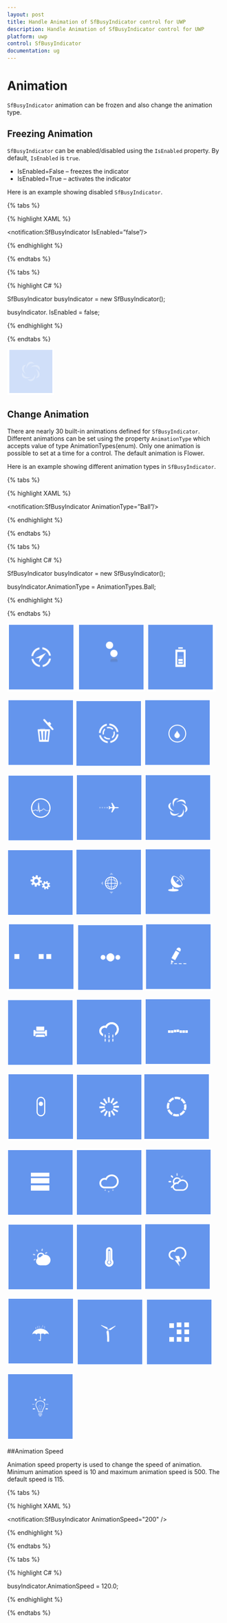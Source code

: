 ```yaml
---
layout: post
title: Handle Animation of SfBusyIndicator control for UWP
description: Handle Animation of SfBusyIndicator control for UWP
platform: uwp
control: SfBusyIndicator
documentation: ug
---
```


# Animation

`SfBusyIndicator` animation can be frozen and also change the animation type.

##  Freezing Animation

`SfBusyIndicator` can be enabled/disabled using the `IsEnabled` property. By default, `IsEnabled` is `true`.

* IsEnabled=False –  freezes the indicator 
* IsEnabled=True –  activates the indicator

Here is an example showing disabled `SfBusyIndicator`.

{% tabs %}

{% highlight XAML %}

<Grid Background=”CornFlowerBlue”/>

<notification:SfBusyIndicator IsEnabled=”false”/>

</Grid>

{% endhighlight %}

{% endtabs %}

{% tabs %}

{% highlight C# %}

SfBusyIndicator busyIndicator = new SfBusyIndicator();

busyIndicator. IsEnabled = false;

{% endhighlight %}

{% endtabs %}

![](SfBusyIndicator1/Enable.png)

## Change Animation

There are nearly 30 built-in animations defined for `SfBusyIndicator`. Different animations can be set using the property `AnimationType` which accepts value of type AnimationTypes(enum). Only one animation is possible to set at a time for a control. The default animation is Flower.

Here is an example showing different animation types in `SfBusyIndicator`.

{% tabs %}

{% highlight XAML %}

<Grid Background=”CornFlowerBlue”/>

<notification:SfBusyIndicator AnimationType=”Ball”/>

</Grid>

{% endhighlight %}

{% endtabs %}

{% tabs %}

{% highlight C# %}

SfBusyIndicator busyIndicator = new SfBusyIndicator();

busyIndicator.AnimationType = AnimationTypes.Ball;

{% endhighlight %}

{% endtabs %}

![](SfBusyIndicator1/Arrow.png)		![](SfBusyIndicator1/Ball.png)	![](SfBusyIndicator1/Battery.png)

![](SfBusyIndicator1/Delete.png)	![](SfBusyIndicator1/DoubleCircle.png)	![](SfBusyIndicator1/Drop.png)

![](SfBusyIndicator1/Ecg.png)	![](SfBusyIndicator1/Flight.png)	![](SfBusyIndicator1/Flower.png)

![](SfBusyIndicator1/Gear.png)	![](SfBusyIndicator1/Globe.png)	![](SfBusyIndicator1/Gps.png)

![](SfBusyIndicator1/Horizontal.png)	![](SfBusyIndicator1/liquid.png)	![](SfBusyIndicator1/pen.png)

![](SfBusyIndicator1/print.png)	![](SfBusyIndicator1/rainy.png)	![](SfBusyIndicator1/Rect.png)

![](SfBusyIndicator1/Rot.png)	![](SfBusyIndicator1/SilceCircle.png)	![](SfBusyIndicator1/SingleCircle.png)

![](SfBusyIndicator1/Slice.png)	![](SfBusyIndicator1/Snow.png)	![](SfBusyIndicator1/Sunny.png)

![](SfBusyIndicator1/Sunrise.png)	![](SfBusyIndicator1/Temp.png)	![](SfBusyIndicator1/Thunder.png)

![](SfBusyIndicator1/Umberlla.png)	![](SfBusyIndicator1/Winmil.png)	![](SfBusyIndicator1/Box.png)

![](SfBusyIndicator1/Bulb.png)


##Animation Speed

Animation speed property is used to change the speed of animation. Minimum animation speed is 10 and maximum animation speed is 500. The default speed is 115. 

{% tabs %}

{% highlight XAML %}

<notification:SfBusyIndicator AnimationSpeed="200" />

{% endhighlight %}

{% endtabs %}

{% tabs %}

{% highlight C# %}

busyIndicator.AnimationSpeed = 120.0;

{% endhighlight %}

{% endtabs %}









